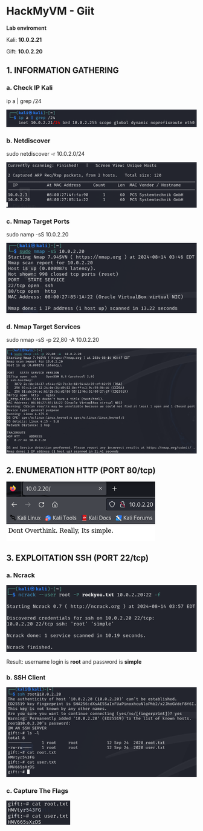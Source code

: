 # HackMyVM - Giit

**Lab enviroment**

Kali: **10.0.2.21**

Gift: **10.0.2.20**

## 1. INFORMATION GATHERING
### a. Check IP Kali
ip a | grep /24

![ip address](/images/ip%20address.png)
### b. Netdiscover
sudo netdiscover -r 10.0.2.0/24

![netdiscover](/images/netdiscovery.png)
### c. Nmap Target Ports
sudo namp -sS 10.0.2.20

![nmap target ports](/images/nmap%20target%20port.png)
### d. Nmap Target Services
sudo nmap -sS -p 22,80 -A 10.0.2.20

![nmap target services](/images/nmap%20target%20services.png)
## 2. ENUMERATION HTTP (PORT 80/tcp)
![nmap target services](/images/enumeration%20http.png)
## 3. EXPLOITATION SSH (PORT 22/tcp)
### a. Ncrack
![ncrack](/images/exploitation%20ssh.png)

Result: username login is **root** and password is **simple**

### b. SSH Client
![ssh client](/images/ssh%20client.png)

### c. Capture The Flags
![CTF](/images/CTF.png)


